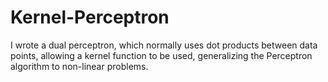 # Kernel-Perceptron
I wrote a dual perceptron, which normally uses dot products between data points, allowing a kernel function to be used, generalizing the Perceptron algorithm to non-linear problems.
